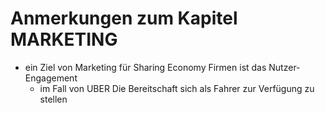 # Anmerkungen zum Kapitel MARKETING

- ein Ziel von Marketing für Sharing Economy Firmen ist das Nutzer-Engagement
  - im Fall von UBER Die Bereitschaft sich als Fahrer zur Verfügung zu stellen
  